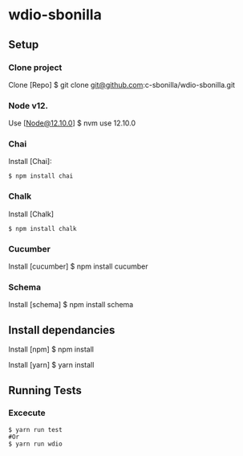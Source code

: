 # wdio-sbonilla

## Setup

### Clone project

Clone [Repo]
    $ git clone git@github.com:c-sbonilla/wdio-sbonilla.git

### Node v12.

Use [Node@12.10.0]
    $ nvm use 12.10.0

### Chai

Install [Chai]:

    $ npm install chai

### Chalk

Install [Chalk]

    $ npm install chalk
    
### Cucumber

Install [cucumber]
    $ npm install cucumber
    
### Schema

Install [schema]
    $ npm install schema
    
## Install dependancies

Install [npm]
    $ npm install
    
Install [yarn]
    $ yarn install
    
## Running Tests

### Excecute
    $ yarn run test
    #Or
    $ yarn run wdio
